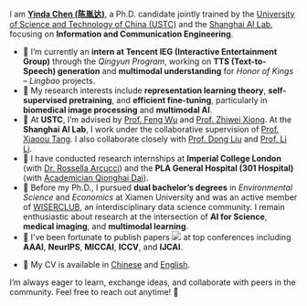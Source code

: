 <br>

I am [**Yinda Chen (陈胤达)**](https://ydchen0806.github.io/), a Ph.D. candidate jointly trained by the [University of Science and Technology of China (USTC)](https://sist.ustc.edu.cn/main.htm) and the [Shanghai AI Lab](https://www.shlab.org.cn/), focusing on **Information and Communication Engineering**.

- 🌱 I’m currently an **intern at Tencent IEG (Interactive Entertainment Group)** through the *Qingyun Program*, working on **TTS (Text-to-Speech) generation** and **multimodal understanding** for *Honor of Kings – Lingbao* projects.  
- 👀 My research interests include **representation learning theory**, **self-supervised pretraining**, and **efficient fine-tuning**, particularly in **biomedical image processing** and **multimodal AI**.  
- 🧭 At **USTC**, I’m advised by [Prof. Feng Wu](https://scholar.google.com/citations?user=5bInRDEAAAAJ&hl=en) and [Prof. Zhiwei Xiong](https://scholar.google.com/citations?user=Snl0HPEAAAAJ&hl=en). At the **Shanghai AI Lab**, I work under the collaborative supervision of [Prof. Xiaoou Tang](https://scholar.google.com/citations?user=qpBtpGsAAAAJ&hl=en). I also collaborate closely with [Prof. Dong Liu](https://scholar.google.com/citations?user=lOWByxoAAAAJ&hl=en) and [Prof. Li Li](https://scholar.google.com/citations?user=dEm6VKAAAAAJ&hl=en).  
- 💼 I have conducted research internships at **Imperial College London** (with [Dr. Rossella Arcucci](https://scholar.google.com/citations?user=oxy2ZQoAAAAJ&hl=en)) and the **PLA General Hospital (301 Hospital)** (with [Academician Qionghai Dai](https://scholar.google.com/citations?user=CHAajY4AAAAJ&hl=en)).  
- 💞️ Before my Ph.D., I pursued **dual bachelor’s degrees** in *Environmental Science* and *Economics* at Xiamen University and was an active member of [WISERCLUB](https://github.com/wise-r), an interdisciplinary data science community. I remain enthusiastic about research at the intersection of **AI for Science**, **medical imaging**, and **multimodal learning**.  
- 📝 I've been fortunate to publish papers <a href='https://scholar.google.com/citations?user=hCvlj5cAAAAJ&hl=en'><img src="https://img.shields.io/badge/citations-360+-blue?logo=google-scholar&logoColor=white"></a> at top conferences including **AAAI**, **NeurIPS**, **MICCAI**, **ICCV**, and **IJCAI**.  
<!-- 动态引用徽章（已注释）
<img src="https://img.shields.io/badge/dynamic/json?logo=google-scholar&logoColor=white&label=citations&query=citedby&url=https%3A%2F%2Fcdn.jsdelivr.net%2Fgh%2Fydchen0806%2Fydchen0806.github.io@google-scholar-stats%2Fgs_data.json">
-->
- 📄 My CV is available in [Chinese](/docs/cyd_resume_CN.pdf) and [English](/docs/CYD_resume_EN.pdf).  

I’m always eager to learn, exchange ideas, and collaborate with peers in the community. Feel free to reach out anytime! 🌟  
